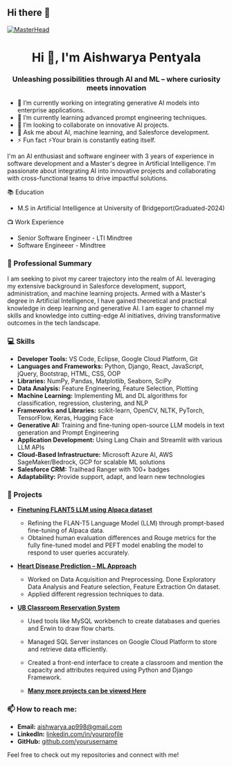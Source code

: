## Hi there 👋

[![MasterHead](https://assets.gatesnotes.com/8a5ac0b3-6095-00af-c50a-89056fbe4642/e675f5c2-624b-4efd-b82f-99e8a6ed968b/AI_20230215_new%20module_1200x580.jpg)](shivanampalli@gmail.com)

<h1 align="center">Hi 👋, I'm Aishwarya Pentyala</h1>
<h3 align="center">Unleashing possibilities through AI and ML – where curiosity meets innovation</h3>

- 🔭 I’m currently working on integrating generative AI models into enterprise applications.
- 🌱 I’m currently learning advanced prompt engineering techniques.
- 👯 I’m looking to collaborate on innovative AI projects.
- 💬 Ask me about AI, machine learning, and Salesforce development.
- ⚡ Fun fact ⚡Your brain is constantly eating itself.

I'm an AI enthusiast and software engineer with 3 years of experience in software development and a Master's degree in Artificial Intelligence. I'm passionate about integrating AI into innovative projects and collaborating with cross-functional teams to drive impactful solutions.

📚 Education
- M.S in Artificial Intelligence at University of Bridgeport(Graduated-2024)

📺 Work Experience
- Senior Software Engineer - LTI Mindtree
- Software Engineeer - Mindtree

### 🌟 Professional Summary
I am seeking to pivot my career trajectory into the realm of AI. leveraging my extensive background in Salesforce development, support, administration, and machine learning projects. Armed with a Master's degree in Artificial Intelligence, I have gained theoretical and practical knowledge in deep learning and generative AI. I am eager to channel my skills and knowledge into cutting-edge AI initiatives, driving transformative outcomes in the tech landscape.

### 💻 Skills
- **Developer Tools:** VS Code, Eclipse, Google Cloud Platform, Git
- **Languages and Frameworks:** Python, Django, React, JavaScript, jQuery, Bootstrap, HTML, CSS, OOP
- **Libraries:** NumPy, Pandas, Matplotlib, Seaborn, SciPy
- **Data Analysis:** Feature Engineering, Feature Selection, Plotting
- **Machine Learning:** Implementing ML and DL algorithms for classification, regression, clustering, and NLP
- **Frameworks and Libraries:** scikit-learn, OpenCV, NLTK, PyTorch, TensorFlow, Keras, Hugging Face
- **Generative AI:** Training and fine-tuning open-source LLM models in text generation and Prompt Engineering
- **Application Development:** Using Lang Chain and Streamlit with various LLM APIs
- **Cloud-Based Infrastructure:** Microsoft Azure AI, AWS SageMaker/Bedrock, GCP for scalable ML solutions
- **Salesforce CRM:** Trailhead Ranger with 100+ badges
- **Adaptability:** Provide support, adapt, and learn new technologies

### 🚀 Projects
- **[Finetuning FLANT5 LLM using Alpaca dataset](https://github.com/aishwarya30998/Final_MS_Project)**
  - Refining the FLAN-T5 Language Model (LLM) through prompt-based fine-tuning of Alpaca data.
  - Obtained human evaluation differences and Rouge metrics for the fully fine-tuned model and PEFT model enabling the model to respond to user queries accurately.

- **[Heart Disease Prediction – ML Approach](https://github.com/aishwarya30998/Predicting-Heart-Disease-using-machine-Learning)**
  - Worked on Data Acquisition and Preprocessing. Done Exploratory Data Analysis and Feature selection, Feature Extraction On dataset.
  - Applied different regression techniques to data.

- **[UB Classroom Reservation System](https://github.com/aishwarya998/classroom-reservation)**
  - Used tools like MySQL workbench to create databases and queries and Erwin to draw flow charts.
  - Managed SQL Server instances on Google Cloud Platform to store and retrieve data efficiently.
  - Created a front-end interface to create a classroom and mention the capacity and attributes required using Python and Django Framework.
 
  - **[Many more projects can be viewed Here](https://github.com/aishwarya30998?tab=repositories)**

### 📫 How to reach me:
- **Email:** [aishwarya.ap998@gmail.com](mailto:aishwarya.ap998@gmail.com)
- **LinkedIn:** [linkedin.com/in/yourprofile](https://www.linkedin.com/in/aishwarya-pentyala/)
- **GitHub:** [github.com/yourusername](https://github.com/aishwarya30998)

Feel free to check out my repositories and connect with me!
